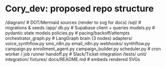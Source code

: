 # Cory_dev: proposed repo structure 
/diagram/                    # DOT/Mermaid sources (render to svg for docs)
/sql/                        # migrations & seeds
/app/
  db.py                      # Supabase client + queries
  models.py                  # pydantic state models
  policies.py                # pacing/backoff/attempts
  orchestrator_graph.py      # LangGraph brain (3 nodes)
  adapters/
    voice_synthflow.py
    sms_n8n.py
    email_n8n.py
  webhooks/
    synthflow.py
    campaign.py
  enrollment_agent.py
  campaign_builder.py
  scheduler.py               # cron worker / job runner
  handoff.py                 # Slack/Ticket integration
/tests/
  unit/
  integration/
  fixtures/
docs/README.md               # embeds rendered SVGs

